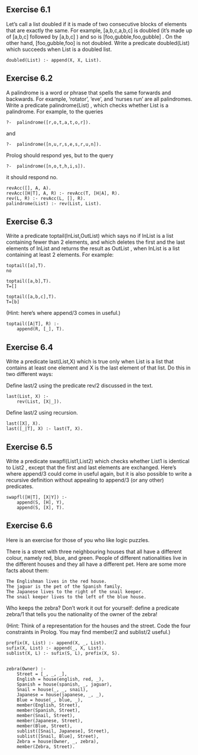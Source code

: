 ## Exercise  6.1 
Let’s call a list doubled if it is made of two consecutive blocks of elements that are exactly the same. For example, [a,b,c,a,b,c] is doubled (it’s made up of [a,b,c] followed by [a,b,c] ) and so is [foo,gubble,foo,gubble] . On the other hand, [foo,gubble,foo] is not doubled. Write a predicate doubled(List) which succeeds when List is a doubled list.

```
doubled(List) :- append(X, X, List).
```
## Exercise  6.2
A palindrome is a word or phrase that spells the same forwards and backwards. For example, ‘rotator’, ‘eve’, and ‘nurses run’ are all palindromes. Write a predicate palindrome(List) , which checks whether List is a palindrome. For example, to the queries

    ?-  palindrome([r,o,t,a,t,o,r]).
and

    ?-  palindrome([n,u,r,s,e,s,r,u,n]).
Prolog should respond yes, but to the query

    ?-  palindrome([n,o,t,h,i,s]).
it should respond no.

```
revAcc([], A, A).
revAcc([H|T], A, R) :- revAcc(T, [H|A], R).
rev(L, R) :- revAcc(L, [], R).
palindrome(List) :- rev(List, List).
```
## Exercise  6.3 
Write a predicate toptail(InList,OutList) which says no if InList is a list containing fewer than 2 elements, and which deletes the first and the last elements of InList and returns the result as OutList , when InList is a list containing at least 2 elements. For example:
```
toptail([a],T).
no
   
toptail([a,b],T).
T=[]
   
toptail([a,b,c],T).
T=[b]
```
(Hint: here’s where append/3 comes in useful.)

```
toptail([A|T], R) :- 
    append(R, [_], T).
``` 

## Exercise  6.4 
Write a predicate last(List,X) which is true only when List is a list that contains at least one element and X is the last element of that list. Do this in two different ways:

Define last/2 using the predicate rev/2 discussed in the text.
```
last(List, X) :- 
    rev(List, [X|_]).
```
Define last/2 using recursion.
```
last([X], X).
last([_|T], X) :- last(T, X).
```
## Exercise  6.5 
Write a predicate swapfl(List1,List2) which checks whether List1 is identical to List2 , except that the first and last elements are exchanged. Here’s where append/3 could come in useful again, but it is also possible to write a recursive definition without appealing to append/3 (or any other) predicates.

```
swapfl([H|T], [X|Y]) :- 
    append(S, [H], Y),
    append(S, [X], T).
```
## Exercise  6.6 
Here is an exercise for those of you who like logic puzzles.

There is a street with three neighbouring houses that all have a different colour, namely red, blue, and green. People of different nationalities live in the different houses and they all have a different pet. Here are some more facts about them:
```
The Englishman lives in the red house.
The jaguar is the pet of the Spanish family.
The Japanese lives to the right of the snail keeper.
The snail keeper lives to the left of the blue house.
```
Who keeps the zebra? Don’t work it out for yourself: define a predicate zebra/1 that tells you the nationality of the owner of the zebra!

(Hint: Think of a representation for the houses and the street. Code the four constraints in Prolog. You may find member/2 and sublist/2 useful.)

```
prefix(X, List) :- append(X, _, List).
sufix(X, List) :- append(_, X, List).
sublist(X, L) :- sufix(S, L), prefix(X, S).


zebra(Owner) :- 
    Street = [_, _, _],
    English = house(english, red, _),
    Spanish = house(spanish, _, jaguar),
    Snail = house(_, _, snail),
    Japanese = house(japanese, _, _),
    Blue = house(_, blue, _),
    member(English, Street),
    member(Spanish, Street),
    member(Snail, Street),
    member(Japanese, Street),
    member(Blue, Street),
    sublist([Snail, Japanese], Street),
    sublist([Snail, Blue], Street),
    Zebra = house(Owner, _, zebra),
    member(Zebra, Street).
```
